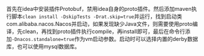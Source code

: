 首先在idea中安装插件Protobuf，禁用idea自身的proto插件。然后添加maven执行脚本`clean install -DskipTests -Drat.skip=true`并运行，找到启动类com.alibaba.nacos.Nacos并启动，如果发现缺少Java文件，则需要使用proto编译，先clean，再找到proto插件执行compile，再install即可，最后在命令行添加`-Dnacos.standalone=true`作为vm启动参数。启动时可以选择内置的derby数据库，也可以使用mysql数据库。